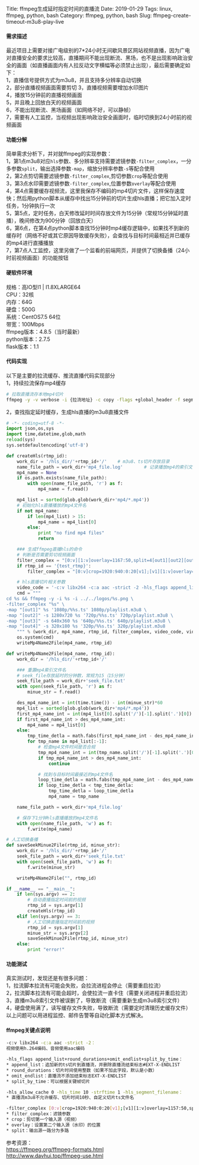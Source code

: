 Title: ffmpeg生成延时指定时间的直播流
Date: 2019-01-29
Tags: linux, ffmpeg, python, bash
Category: ffmpeg, python, bash
Slug: ffmpeg-create-timeout-m3u8-play-live

#### 需求描述  
最近项目上需要对接广电级别的7*24小时无间歇风景区网站视频直播，因为广电对直播安全的要求比较高，直播期间不能出现断流、黑场，也不是出现影响政治安全的画面（如直播画面内有人拉反动文字横幅等必须禁止出现），最后需要确定如下：  
1，直播信号提供方式为m3u8，并且支持多分辨率自动切换  
2，部分直播视频画面需要剪切
3，直播视频需要增加水印图片  
4，播放15分钟前的直播视频画面  
5，并且晚上回放白天的视频画面  
6，不能出现断流、黑场画面（如网络不好，可以静帧）  
7，需要有人工监控，当视频出现影响政治安全画面时，临时切换到24小时前的视频画面  

#### 功能分解  
简单需求分析下，并对就ffmpeg的实现参数：  
1，第1点m3u8对应`hls`参数、多分辨率支持需要滤镜参数`-filter_complex`，一分多参数`split`，输出选择参数`-map`，缩放分辨率参数`-s`等配合使用  
2，第2点剪切需要滤镜参数`-filter_complex`,剪切参数`crop`等配合使用  
3，第3点水印需要滤镜参数`-filter_complex`,位置参数`overlay`等配合使用  
4，第4点需要缓存视频流，这里我保存不编码的mp4切片文件，这样保存速度快；然后用python脚本从缓存中找出15分钟前的切片生成hls直播；把它加入定时任务，1分钟执行一次  
5，第5点，定时任务，白天修改延时时间存放文件为15分钟（常规15分钟延时直播），晚间修改为900分钟（回放白天）  
6，第6点，在第4点python脚本查找15分钟时mp4缓存逻辑中，如果找不到新的缓存时（网络不好或其它原因导致缓存失败），会查找与目标时间最相近并已缓存的mp4进行直播播放  
7，第7点人工监控，这里另做了一个监看的前端网页，并提供了切换备播（24小时前视频画面）的功能按钮  

#### 硬软件环境  
规格：高IO型I1 | I1.8XLARGE64  
CPU：32核  
内存：64G  
硬盘：500G  
系统：CentOS7.5 64位  
带宽：100Mbps  
ffmpeg版本：4.8.5（当时最新）  
python版本：2.7.5  
flask版本：1.1  

#### 代码实现  
以下是主要的拉流缓存、推流直播代码实现部分  
1，持续拉流保存mp4缓存  
```bash
# 拉取直播流存本地mp4切片
ffmpeg -y -v verbose -i {拉流地址} -c copy -flags +global_header -f segment -segment_time 60 -segment_format_options movflags=+faststart -reset_timestamps 1 -strftime 1 -write_empty_segments 1 "mp4/%s.mp4"
```

2，查找指定延时缓存，生成hls直播的m3u8直播文件  
```python
# -*- coding=utf-8 -*-
import json,os,sys
import time,datetime,glob,math
reload(sys)
sys.setdefaultencoding('utf-8')

def createHls(rtmp_id):
    work_dir = '/hls_dir/'+rtmp_id+'/'    # m3u8、ts切片存放目录
    name_file_path = work_dir+'mp4_file.log'        # 记录播放mp4的索引文件
    mp4_name = None                                 
    if os.path.exists(name_file_path):
        with open(name_file_path, 'r') as f:
            mp4_name = f.read()

    mp4_list = sorted(glob.glob(work_dir+'mp4/*.mp4'))
    # 初始化hls直播播放的mp4文件名
    if not mp4_name:
        if len(mp4_list) > 15:
            mp4_name = mp4_list[0]
        else:
            print "no find mp4 files"
            return

    ### 生成ffmpeg直播hls的命令
    # 判断是否需要剪切视频画面
    filter_complex = "[0:v][1:v]overlay=1167:50,split=4[out1][out2][out3][out4]"
    if rtmp_id == '{test_rtmp}':
        filter_complex = "[0:v]crop=1920:940:0:20[v1];[v1][1:v]overlay=1157:50,split=4[out1][out2][out3][out4]"

    # hls直播切片相关参数
    video_code = '-c:v libx264 -c:a aac -strict -2 -hls_flags append_list+round_durations+omit_endlist+split_by_time -hls_allow_cache 0 -hls_time 10 -strftime 1 -hls_segment_filename'
    cmd = """
cd %s && ffmpeg -y -i %s -i ../../logos/%s.png \
-filter_complex "%s" \
-map "[out1]" %s '1080p/%%s.ts' 1080p/playlist.m3u8 \
-map "[out2]" -s 1280x720 %s '720p/%%s.ts' 720p/playlist.m3u8 \
-map "[out3]" -s 640x360 %s '640p/%%s.ts' 640p/playlist.m3u8 \
-map "[out4]" -s 320x180 %s '320p/%%s.ts' 320p/playlist.m3u8
    """ % (work_dir, mp4_name, rtmp_id, filter_complex, video_code, video_code, video_code, video_code)
    os.system(cmd)
    writeMp4Name2File(mp4_name, rtmp_id)

def writeMp4Name2File(mp4_name, rtmp_id):
    work_dir = '/hls_dir/'+rtmp_id+'/'

    ### 重置mp4索引文件名 
    # seek_file存放延时的分钟数，常规为15（15分钟）
    seek_file_path = work_dir+'seek_file.txt'
    with open(seek_file_path, 'r') as f:
        minue_str = f.read()

    des_mp4_name_int = int(time.time()) - int(minue_str)*60
    mp4_list = sorted(glob.glob(work_dir+'mp4/*.mp4'))
    first_mp4_name_int = int(mp4_list[0].split('/')[-1].split('.')[0])
    if first_mp4_name_int > des_mp4_name_int:
        mp4_name = mp4_list[0]
    else:
        tmp_time_detla = math.fabs(first_mp4_name_int - des_mp4_name_int)
        for tmp_name in mp4_list[:-1]:
            # 检查mp4文件时间是否合规
            tmp_mp4_name_int = int(tmp_name.split('/')[-1].split('.')[0])
            if tmp_mp4_name_int > des_mp4_name_int:
                continue

            # 找到与目标时间最接近的mp4文件名
            loop_time_detla = math.fabs(tmp_mp4_name_int - des_mp4_name_int)
            if loop_time_detla < tmp_time_detla:
                tmp_time_detla = loop_time_detla
                mp4_name = tmp_name

    name_file_path = work_dir+'mp4_file.log'

    # 保存下1分钟hls直播播放的mp4文件名
    with open(name_file_path, 'w') as f:
        f.write(mp4_name)

# 人工切换备播
def saveSeekMinue2File(rtmp_id, minue_str):
    work_dir = '/hls_dir/'+rtmp_id+'/'
    seek_file_path = work_dir+'seek_file.txt'
    with open(seek_file_path, 'w') as f:
        f.write(minue_str)

    writeMp4Name2File("", rtmp_id)

if __name__ == "__main__":
    if len(sys.argv) == 2:
        # 自动直播指定时间前的视频
        rtmp_id = sys.argv[1]
        createHls(rtmp_id)
    elif len(sys.argv) == 3:
        # 人工切换直播指定时间前的视频
        rtmp_id = sys.argv[1]
        minue_str = sys.argv[2]
        saveSeekMinue2File(rtmp_id, minue_str)
    else:
        print "error!"
```

#### 功能测试  
真实测试时，发现还是有很多问题：  
1，拉流脚本拉流有可能会失败，会拉流进程会停止（需要重启拉流）  
2，拉流脚本拉流有可能会超时，会使拉流一直卡住（需要关闭进程并重启拉流）  
3，直播m3u8索引文件被误删了，导致断流（需要重新生成m3u8索引文件）  
4，硬盘使用满了，读写缓存文件失败，导致断流（需要定时清理历史缓存文件）  
以上问题可以用进程监控、邮件告警等自动化脚本方式解决。  

#### ffmpeg关键点说明  
```bash
-c:v libx264 -c:a aac -strict -2：  
视频使用h.264编码、音频使用aac编码  

-hls_flags append_list+round_durations+omit_endlist+split_by_time：  
* append_list：追加新的ts切片到直播流，并删除直播流结束标志#EXT-X-ENDLIST  
* round_durations：切片时间使用整数（如果不加此字段，默认是小数）  
* omit_endlist：直播流不添加结束标志EXT-X-ENDLIST  
* split_by_time：可以根据关键帧切片  

-hls_allow_cache 0 -hls_time 10 -strftime 1 -hls_segment_filename：  
* 直播流m3u8不允许缓存、切片时间10秒、自定义切片ts文件名  

-filter_complex [0:v]crop=1920:940:0:20[v1];[v1][1:v]overlay=1157:50,split=4[out1][out2][out3][out4]：  
* filter_complex：滤镜参数  
* crop：剪切第一个输入源（视频）  
* overlay：设置第二个输入源（水印）的位置  
* split：输出源一路分为多路  
```

参考资源：  
https://ffmpeg.org/ffmpeg-formats.html  
http://www.davhui.top/ffmpeg-use.html  